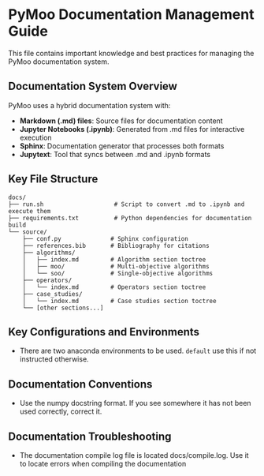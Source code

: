 # PyMoo Documentation Management Guide

This file contains important knowledge and best practices for managing the PyMoo documentation system.

## Documentation System Overview

PyMoo uses a hybrid documentation system with:
- **Markdown (.md) files**: Source files for documentation content
- **Jupyter Notebooks (.ipynb)**: Generated from .md files for interactive execution
- **Sphinx**: Documentation generator that processes both formats
- **Jupytext**: Tool that syncs between .md and .ipynb formats

## Key File Structure

```
docs/
├── run.sh                    # Script to convert .md to .ipynb and execute them
├── requirements.txt          # Python dependencies for documentation build
└── source/
    ├── conf.py              # Sphinx configuration
    ├── references.bib       # Bibliography for citations
    ├── algorithms/
    │   ├── index.md         # Algorithm section toctree
    │   ├── moo/             # Multi-objective algorithms
    │   └── soo/             # Single-objective algorithms
    ├── operators/
    │   └── index.md         # Operators section toctree
    ├── case_studies/
    │   └── index.md         # Case studies section toctree
    └── [other sections...]
```

## Key Configurations and Environments

- There are two anaconda environments to be used. `default` use this if not instructed otherwise.

## Documentation Conventions

- Use the numpy docstring format. If you see somewhere it has not been used correctly, correct it.

## Documentation Troubleshooting

- The documentation compile log file is located docs/compile.log. Use it to locate errors when compiling the documentation